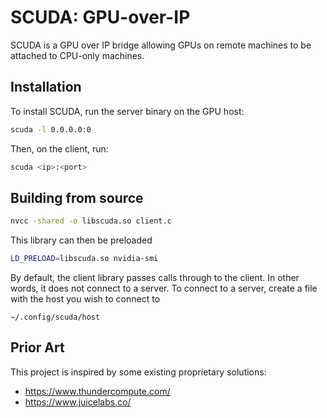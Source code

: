 # SCUDA: GPU-over-IP

SCUDA is a GPU over IP bridge allowing GPUs on remote machines to be attached
to CPU-only machines.

## Installation

To install SCUDA, run the server binary on the GPU host:

```sh
scuda -l 0.0.0.0:0
```

Then, on the client, run:

```sh
scuda <ip>:<port>
```

## Building from source

```sh
nvcc -shared -o libscuda.so client.c
```

This library can then be preloaded

```sh
LD_PRELOAD=libscuda.so nvidia-smi
```

By default, the client library passes calls through to the client. In other words,
it does not connect to a server. To connect to a server, create a file with the
host you wish to connect to

```
~/.config/scuda/host
```

## Prior Art

This project is inspired by some existing proprietary solutions:

- https://www.thundercompute.com/
- https://www.juicelabs.co/
